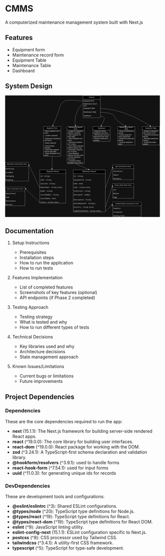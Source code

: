 # CMMS
A computerized maintenance management system built with Next.js


## Features
- Equipment form
- Maintenance record form
- Equipment Table
- Maintenance Table
- Dashboard

## System Design
![System Design Diagram](design/system-design-diagram.drawio.png)


## Documentation
1. Setup Instructions
   - Prerequisites
   - Installation steps
   - How to run the application
   - How to run tests

2. Features Implementation
   - List of completed features
   - Screenshots of key features (optional)
   - API endpoints (if Phase 2 completed)

3. Testing Approach
   - Testing strategy
   - What is tested and why
   - How to run different types of tests

4. Technical Decisions
   - Key libraries used and why
   - Architecture decisions
   - State management approach

5. Known Issues/Limitations
   - Current bugs or limitations
   - Future improvements


## Project Dependencies

### Dependencies
These are the core dependencies required to run the app:
- **next** (15.1.1): The Next.js framework for building server-side rendered React apps.
- **react** (^19.0.0): The core library for building user interfaces.
- **react-dom** (^19.0.0): React package for working with the DOM.
- **zod** (^3.24.1): A TypeScript-first schema declaration and validation library.
- **@hookform/resolvers** (^3.9.1): used to handle forms
- **react-hook-form** (^7.54.1): used for input forms
- **uuid** (^11.0.3): for generating unique ids for records

### DevDependencies
These are development tools and configurations:
- **@eslint/eslintrc** (^3): Shared ESLint configurations.
- **@types/node** (^20): TypeScript type definitions for Node.js.
- **@types/react** (^19): TypeScript type definitions for React.
- **@types/react-dom** (^19): TypeScript type definitions for React DOM.
- **eslint** (^9): JavaScript linting utility.
- **eslint-config-next** (15.1.1): ESLint configuration specific to Next.js.
- **postcss** (^8): CSS processor used by Tailwind CSS.
- **tailwindcss** (^3.4.1): A utility-first CSS framework.
- **typescript** (^5): TypeScript for type-safe development.